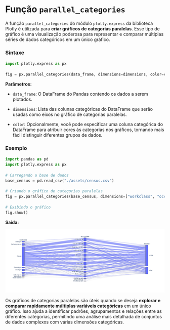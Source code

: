 # Função `parallel_categories`

A função `parallel_categories` do módulo `plotly.express` da biblioteca Plotly é utilizada para **criar gráficos de categorias paralelas**. Esse tipo de gráfico é uma visualização poderosa para representar e comparar múltiplas séries de dados categóricos em um único gráfico.

### **Sintaxe**

```python
import plotly.express as px

fig = px.parallel_categories(data_frame, dimensions=dimensions, color=color_column)
```

**Parâmetros:**

- `data_frame`: O DataFrame do Pandas contendo os dados a serem plotados.

- `dimensions`: Lista das colunas categóricas do DataFrame que serão usadas como eixos no gráfico de categorias paralelas.

- `color`: Opcionalmente, você pode especificar uma coluna categórica do DataFrame para atribuir cores às categorias nos gráficos, tornando mais fácil distinguir diferentes grupos de dados.

### **Exemplo**

```python
import pandas as pd
import plotly.express as px

# Carregando a base de dados
base_census = pd.read_csv("./assets/census.csv")

# Criando o gráfico de categorias paralelas
fig = px.parallel_categories(base_census, dimensions=["workclass", "occupation", "income"])

# Exibindo o gráfico
fig.show()
```

**Saída:**

![](./assets/exeplo_grafico_categorias_paralelas.png)

Os gráficos de categorias paralelas são úteis quando se deseja **explorar e comparar rapidamente múltiplas variáveis categóricas** em um único gráfico. Isso ajuda a identificar padrões, agrupamentos e relações entre as diferentes categorias, permitindo uma análise mais detalhada de conjuntos de dados complexos com várias dimensões categóricas.